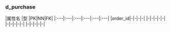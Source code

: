 ### d_purchase
|属性名  |型   |PK|NN|FK|
|:---|:---|:---|:---|:---|:---|
|order_id|-|-|-|-|
|-|-|-|-|-|
|-|-|-|-|-|
|-|-|-|-|-|
